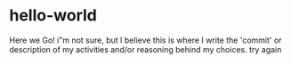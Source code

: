# hello-world
Here we Go!
i"m not sure, but I believe this is where I write the 'commit' or description of my activities and/or reasoning behind my choices.
try again
